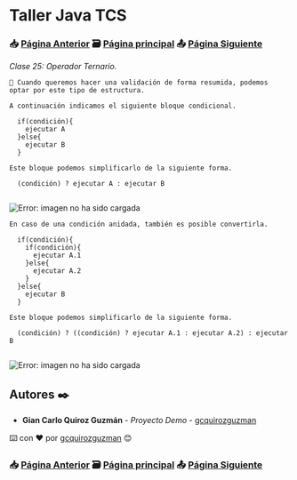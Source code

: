 # Taller Java TCS
### 📥 [Página Anterior](https://github.com/gcquirozguzman/java-tcs-202001/tree/CS00100001) 🗃️ [Página principal](https://github.com/gcquirozguzman/java-tcs-202001) 📤 [Página Siguiente](https://github.com/gcquirozguzman/java-tcs-202001/tree/CW00100001)

_Clase 25: Operador Ternario._

```
📢 Cuando queremos hacer una validación de forma resumida, podemos optar por este tipo de estructura.
```

```
A continuación indicamos el siguiente bloque condicional.

  if(condición){
    ejecutar A
  }else{
    ejecutar B
  }

Este bloque podemos simplificarlo de la siguiente forma.

  (condición) ? ejecutar A : ejecutar B
  
```

![Error: imagen no ha sido cargada](https://github.com/gcquirozguzman/java-tcs-202001/blob/Clase-25/imagenes/pagina_25_4.png)

```
En caso de una condición anidada, también es posible convertirla.

  if(condición){
    if(condición){
      ejecutar A.1
    }else{
      ejecutar A.2
    }
  }else{
    ejecutar B
  }

Este bloque podemos simplificarlo de la siguiente forma.

  (condición) ? ((condición) ? ejecutar A.1 : ejecutar A.2) : ejecutar B
  
```

![Error: imagen no ha sido cargada](https://github.com/gcquirozguzman/java-tcs-202001/blob/Clase-25/imagenes/pagina_25_5.png)

## Autores ✒️

* **Gian Carlo Quiroz Guzmán** - *Proyecto Demo* - [gcquirozguzman](https://github.com/gcquirozguzman)

⌨️ con ❤️ por [gcquirozguzman](https://github.com/gcquirozguzman) 😊

### 📥 [Página Anterior](https://github.com/gcquirozguzman/java-tcs-202001/tree/CS00100001) 🗃️ [Página principal](https://github.com/gcquirozguzman/java-tcs-202001) 📤 [Página Siguiente](https://github.com/gcquirozguzman/java-tcs-202001/tree/CW00100001)
